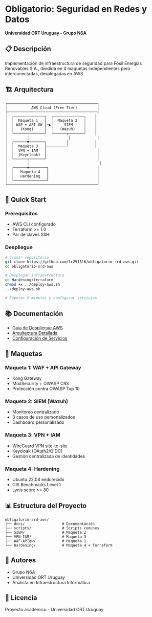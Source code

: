 # Obligatorio: Seguridad en Redes y Datos
**Universidad ORT Uruguay - Grupo N6A**

## 📋 Descripción

Implementación de infraestructura de seguridad para Fósil Energías Renovables S.A., dividida en 4 maquetas independientes pero interconectadas, desplegadas en AWS.

## 🏗️ Arquitectura

```
┌─────────────────────────────────────────┐
│           AWS Cloud (Free Tier)         │
├─────────────────────────────────────────┤
│  ┌──────────────┐  ┌──────────────┐    │
│  │  Maqueta 1   │  │  Maqueta 2   │    │
│  │ WAF + API GW │─▶│     SIEM     │    │
│  │   (Kong)     │  │   (Wazuh)    │    │
│  └──────────────┘  └──────┬───────┘    │
│         │                  │            │
│  ┌──────▼───────┐         │            │
│  │  Maqueta 3   │─────────┘            │
│  │  VPN + IAM   │                       │
│  │  (Keycloak)  │                       │
│  └──────┬───────┘                       │
│         │                                │
│  ┌──────▼────────┐                      │
│  │   Maqueta 4   │                      │
│  │   Hardening   │                      │
│  └───────────────┘                      │
└─────────────────────────────────────────┘
```

## 🚀 Quick Start

### Prerequisitos

- AWS CLI configurado
- Terraform >= 1.0
- Par de claves SSH

### Despliegue

```bash
# Clonar repositorio
git clone https://github.com/lr251516/obligatorio-srd-aws.git
cd obligatorio-srd-aws

# Desplegar infraestructura
cd Hardening/terraform
chmod +x ../deploy-aws.sh
../deploy-aws.sh

# Esperar 5 minutos y configurar servicios
```

## 📚 Documentación

- [Guía de Despliegue AWS](docs/aws-deployment-guide.md)
- [Arquitectura Detallada](docs/arquitectura.md)
- [Configuración de Servicios](docs/configuracion.md)

## 🔧 Maquetas

### Maqueta 1: WAF + API Gateway
- Kong Gateway
- ModSecurity + OWASP CRS
- Protección contra OWASP Top 10

### Maqueta 2: SIEM (Wazuh)
- Monitoreo centralizado
- 3 casos de uso personalizados
- Dashboard personalizado

### Maqueta 3: VPN + IAM
- WireGuard VPN site-to-site
- Keycloak (OAuth2/OIDC)
- Gestión centralizada de identidades

### Maqueta 4: Hardening
- Ubuntu 22.04 endurecido
- CIS Benchmarks Level 1
- Lynis score >= 80

## 📊 Estructura del Proyecto

```
obligatorio-srd-aws/
├── docs/                 # Documentación
├── scripts/              # Scripts comunes
├── SIEM/                 # Maqueta 2
├── VPN-IAM/              # Maqueta 3
├── WAF-APIgw/            # Maqueta 1
└── Hardening/            # Maqueta 4 + Terraform
```

## 👥 Autores

- Grupo N6A
- Universidad ORT Uruguay
- Analista en Infraestructura Informática

## 📝 Licencia

Proyecto académico - Universidad ORT Uruguay
